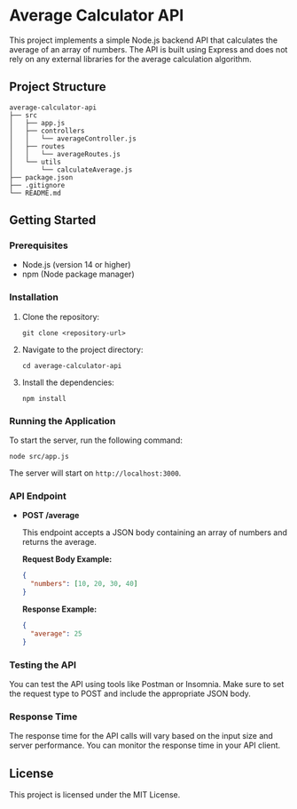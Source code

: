 # Average Calculator API

This project implements a simple Node.js backend API that calculates the average of an array of numbers. The API is built using Express and does not rely on any external libraries for the average calculation algorithm.

## Project Structure

```
average-calculator-api
├── src
│   ├── app.js
│   ├── controllers
│   │   └── averageController.js
│   ├── routes
│   │   └── averageRoutes.js
│   └── utils
│       └── calculateAverage.js
├── package.json
├── .gitignore
└── README.md
```

## Getting Started

### Prerequisites

- Node.js (version 14 or higher)
- npm (Node package manager)

### Installation

1. Clone the repository:

   ```
   git clone <repository-url>
   ```

2. Navigate to the project directory:

   ```
   cd average-calculator-api
   ```

3. Install the dependencies:

   ```
   npm install
   ```

### Running the Application

To start the server, run the following command:

```
node src/app.js
```

The server will start on `http://localhost:3000`.

### API Endpoint

- **POST /average**

  This endpoint accepts a JSON body containing an array of numbers and returns the average.

  **Request Body Example:**
  ```json
  {
    "numbers": [10, 20, 30, 40]
  }
  ```

  **Response Example:**
  ```json
  {
    "average": 25
  }
  ```

### Testing the API

You can test the API using tools like Postman or Insomnia. Make sure to set the request type to POST and include the appropriate JSON body.

### Response Time

The response time for the API calls will vary based on the input size and server performance. You can monitor the response time in your API client.

## License

This project is licensed under the MIT License.